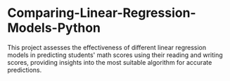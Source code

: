 # Comparing-Linear-Regression-Models-Python
This project assesses the effectiveness of different linear regression models in predicting students' math scores using their reading and writing scores, providing insights into the most suitable algorithm for accurate predictions.
